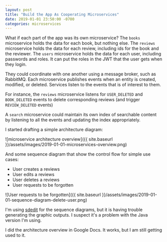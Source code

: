 ```yaml
---
layout: post
title: "Build the App As Cooperating Microservices"
date: 2019-01-01 23:50:00 -0700
categories: microservices
---
```

What if each part of the app was its own microservice?  The `books` microservice
holds the data for each book, but nothing else.  The `reviews` microservice
holds the data for each review, including ids for the book and the reviewer.
The `users` microservice holds the data for each user, including passwords and
roles.  It can put the roles in the JWT that the user gets when they login.

They could coordinate with one another using a message broker, such as RabbitMQ.
Each microservice publishes events when an entity is created, modified, or
deleted.  Services listen to the events that is of interest to them.

For instance, the `reviews` microservice listens for `USER_DELETED` and
`BOOK_DELETED` events to delete corresponding reviews (and trigger
`REVIEW_DELETED` events)

A `search` microservice could maintain its own index of searchable content by
listening to all the events and updating the index appropriately.

I started drafting a simple architecture diagram:

![microservice architecture overview]({{ site.baseurl }}/assets/images/2019-01-01-microservices-overview.png)

And some sequence diagram that show the control flow for simple use cases:

* User creates a reviews
* User edits a reviews
* User deletes a reviews
* User requests to be forgotten

![User requests to be forgotten]({{ site.baseurl }}/assets/images/2019-01-01-sequence-diagram-delete-user.png)

I'm using [sdedit](http://sdedit.sourceforge.net/) for the sequence diagrams,
but it is having trouble generating the graphic outputs.  I suspect it's a
problem with the Java version I'm using.

I did the architecture overview in Google Docs.  It works, but I am still
getting used to it.

